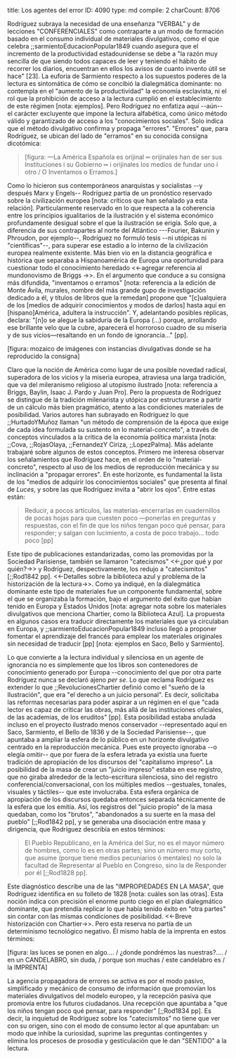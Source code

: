 title:          Los agentes del error
ID:             4090
type:           md
compile:        2
charCount:      8706


Rodríguez subraya la necesidad de una enseñanza "VERBAL" y de lecciones "CONFERENCIALES" como contraparte a un modo de formación basado en el consumo individual de materiales divulgativos, como el que celebra ;;sarmientoEducacionPopular1849 cuando asegura que el incremento de la productividad estadounidense se debe a "la razón muy sencilla de que siendo todos capaces de leer y teniendo el hábito de recorrer los diarios, encuentran en ellos los avisos de cuanto invento útil se hace" [23]. La euforia de Sarmiento respecto a los supuestos poderes de la lectura es sintomática de cómo se concibió la dialegmática dominante: no contempla en el "aumento de la productividad" la economía esclavista, ni el rol que la prohibición de acceso a la lectura cumplió en el establecimiento de este régimen [nota: ejemplos]. Pero Rodríguez no enfatiza aquí --aún-- el carácter excluyente que impone la lectura alfabética, como único método válido y garantizado de acceso a los "conocimientos sociales". Solo indica que el método divulgativo confirma y propaga "errores".  "Errores" que, para Rodríguez, se ubican del lado de "erramos" en su conocida consigna dicotómica: 

>[figura: —La América Española es orijinal ═ orijinales han de ser sus Instituciones i su Gobierno ═ i orijinales los medios de fundar uno i otro / O Inventamos o Erramos.]

Como lo hicieron sus contemporáneos anarquistas y socialistas --y después Marx y Engels-- Rodríguez partía de un pronóstico reservado sobre la civilización europea [nota: críticos que han señalado ya esta relación]. Particularmente reservado en lo que respecta a la coherencia entre los principios igualitarios de la ilustración y el sistema económico profundamente desigual sobre el que la ilustración se erigía. Solo que, a diferencia de sus contrapartes al norte del Atlántico ---Fourier, Bakunin y Phroudon, por  ejemplo--, Rodríguez no formuló tesis --ni utópicas ni "científicas"--, para superar ese estadio a lo interno de la civilización europea realmente existente. Más bien vio en la distancia geográfica e histórica que separaba a Hispanoamérica de Europa una oportunidad para cuestionar todo el conocimiento heredado <<-agregar referencia al mundonovismo de Briggs ->>. En el argumento que conduce a su consigna más difundida, "inventamos o erramos" [nota: referencia a la edición de Monte Ávila, murales, nombre del más grande gupo de investigación dedicado a él, y títulos de libros que la remedan]  propone que "[c]ualquiera de los [medios de adquirir conocimientos y modos de darlos] hasta aquí en [hispano]América, adultera la instrucción". Y, adelantando posibles réplicas, declara: "[n]o se alegue la sabiduría de la Europa (...) porque, arrollando ese brillante velo que la cubre, aparecerá el horroroso cuadro de su miseria y de sus vicios—resaltando en un fondo de ignorancia..." [pp]. 

[figura: mozaico de imágenes con instancias divulgativas donde se ha reproducido la consigna]

Claro que la noción de América como lugar de una posible novedad radical, superadora de los vicios y la miseria europea, atraviesa una larga tradición, que va del mileranismo religioso al utopismo ilustrado [nota: referencia a Briggs, Baylin, Isaac J. Pardo y Juan Pro]. Pero la propuesta de Rodríguez se distingue de la tradición milenarista y utópica por estructurarse a partir de un cálculo más bien pragmático, atento a las condiciones materiales de posibilidad. Varios autores han subrayado en Rodríguez lo que ;;HurtadoYMuñoz llaman "un método de comprensión de la época que exige de cada idea formulada su sustento en lo material-concreto", a través de conceptos vinculados a la crítica de la economía política marxista [nota: ;;Cova, ;;RojasOlaya, ;;FernandezY Ciriza, ;;LopezPalma]. Más adelante trabajaré sobre algunos de estos conceptos. Primero me interesa observar los señalamientos que Rodríguez hace, en el orden de lo "material-concreto", respecto al uso de los medios de reproducción mecánica y su inclinación a "propagar errores". En este horizonte, es fundamental la lista de los "medios de adquirir los conocimientos sociales" que presenta al final de *Luces*, y sobre las que Rodríguez invita a "abrir los ojos". Entre estas están:

>Reducir, a pocos artículos, las materias-encerrarlas en cuadernillos de pocas hojas para que cuesten poco —ponerlas en preguntas y respuestas, con el fin de que los niños tengan poco qué pensar, para responder; y salgan con lucimiento, a costa de poco trabajo… todo poco [pp]

Este tipo de publicaciones estandarizadas, como las promovidas por la Sociedad Parisiense, también se llamaron "catecismos" <<-¿por qué y por quién?->> y Rodríguez, despectivamente, los redujo a "catecismitos" [;;Rod1842 pp]. <<-Detalles sobre la biblioteca azul y problema de la historización de la lectura->>. Como ya indiqué, en la dialegmática dominante este tipo de materiales fue un componente fundamental, sobre el que se organizaba la formación, bajo el argumento del éxito que habían tenido en Europa y Estados Unidos [nota: agregar nota sobre los materiales divulgativos que menciona Chartier, como la Biblioteca Azul]. La propuesta en algunos casos era traducir directamente los materiales que ya circulaban en Europa, y ;;sarmientoEducacionPopular1849 incluso llegó a proponer fomentar el aprendizaje del francés para emplear los materiales originales sin necesidad de traducir [pp] [nota: ejemplos en Saco, Bello y Sarmiento]. 

Lo que convierte a la lectura individual y silenciosa en un agente de ignorancia no es simplemente que los libros son contenedores de conocimiento generado por Europa --conocimiento del que por otra parte Rodríguez nunca se declaró ajeno *per se*. Lo que reclama Rodríguez es extender lo que ;;RevolucionesChartier definió como el "sueño de la Ilustración", que era "el derecho a un juicio personal". Es decir, solicitaba las reformas necesarias para poder aspirar a un régimen en el que "cada lector es capaz de criticar las obras, más allá de las instituciones oficiales, de las academias, de los eruditos" [pp]. Esta posibilidad estaba anulada incluso en el proyecto ilustrado menos conservador --representado aquí en Saco, Sarmiento, el Bello de 1836 y de la Sociedad Parisiense--, que apuntaba a ampliar la esfera de lo público en un horizonte divulgativo centrado en la reproducción mecánica. Pues este proyecto ignoraba --o elegía omitir-- que por fuera de la esfera letrada ya existía una fuerte tradición de apropiación de los discursos del "capitalismo impreso". La posibilidad de la masa de crear un "juicio impreso" estaba en ese registro, que no giraba alrededor de la lecto-escritura silenciosa, sino del registro conferencial/conversacional, con los múltiples medios --gestuales, tonales, visuales y táctiles-- que este involucraba. Esta esfera orgánica de apropiación de los discursos quedaba entonces separada técnicamente de la esfera que los emitía. Así, los registros del "juicio propio" de la masa quedaban, como los "brutos", "abandonados a su suerte en la masa del pueblo" [;;Rod1842 pp], y se generaba una disociación entre masa y dirigencia, que Rodríguez describía en estos términos:
 
 >El Pueblo Republicano, en la América del Sur, no es el mayor número de hombres, como lo es en otras partes; sino un número muy corto, que asume (porque tiene medios pecuniarios ó mentales) no solo la facultad de Representar al Pueblo en Congreso, sino la de Responder por él [;;Rod1828 pp].

Este diagnóstico describe una de las "IMPROPIEDADES EN LA MASA", que Rodríguez identifica en su folleto de 1828 [nota: cuáles son las otras]. Esta noción indica con precisión el enorme punto ciego en el plan dialegmático dominante, que pretendía replicar lo que había tenido éxito en "otra partes" sin contar con las mismas condiciones de posibilidad. <<-Breve historización con Chartier->>. Pero esta reserva no partía de un determinismo tecnológico negativo. Él mismo habla de la imprenta en estos términos: 

[figura: las luces se ponen en algo….  / ¿donde pondrémos las nuestras?.... / en un CANDELABRO, sin duda, / porque son muchas / este candelabro es / la IMPRENTA]

La agencia propagadora de errores se activa es por el modo pasivo, simplificado y mecánico de consumo de información que promovían los materiales divulgativos del modelo europeo, y la recepción pasiva que promovía entre los futuros ciudadanos. Una recepción que apuntaba a "que los niños tengan poco qué pensar, para responder" [;;Rod1834 pp]. Es decir, la inquietud de Rodríguez sobre los "catecismitos" no tiene que ver con su origen, sino con el modo de consumo lector al que apuntaban: un modo que inhibe la curiosidad, suprime las preguntas contingentes y elimina los procesos de prosodia y gesticulación que le dan "SENTIDO" a la lectura. 